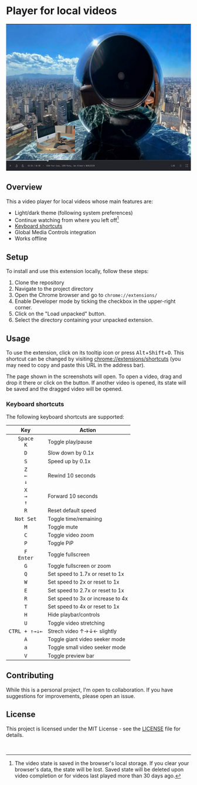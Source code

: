 # Player for local videos

<img height="400" alt="Extension Screenshot" src="https://github.com/AbdulDevHub/Local-Video-Player/blob/main/Extension%20Screenshot.png?raw=true">

## Overview

This a video player for local videos whose main features are:

* Light/dark theme (following system preferences)
* Continue watching from where you left off[^1]
* [Keyboard shortcuts](#keyboard-shortcuts)
* Global Media Controls integration
* Works offline

[^1]: The video state is saved in the browser's local storage. If you clear your browser's data, the state will be lost. Saved state will be deleted upon video completion or for videos last played more than 30 days ago.

## Setup

To install and use this extension locally, follow these steps:

1. Clone the repository
2. Navigate to the project directory
3. Open the Chrome browser and go to `chrome://extensions/`
4. Enable Developer mode by ticking the checkbox in the upper-right corner.
5. Click on the "Load unpacked" button.
6. Select the directory containing your unpacked extension.

## Usage

To use the extension, click on its tooltip icon or press <kbd>Alt</kbd>+<kbd>Shift</kbd>+<kbd>O</kbd>.
This shortcut can be changed by visiting <chrome://extensions/shortcuts> (you may need to copy and paste this URL in the address bar).

The page shown in the screenshots will open.
To open a video, drag and drop it there or click on the button.
If another video is opened, its state will be saved and the dragged video will be opened.

### Keyboard shortcuts

The following keyboard shortcuts are supported:

|                          Key                           | Action                             |
| :----------------------------------------------------: | ---------------------------------- |
|            <kbd>Space</kbd><br><kbd>K</kbd>            | Toggle play/pause                  |
|                      <kbd>D</kbd>                      | Slow down by 0.1x                  |
|                      <kbd>S</kbd>                      | Speed up by 0.1x                   |
| <kbd>Z</kbd><br><kbd>&larr;</kbd><br><kbd>&darr;</kbd> | Rewind 10 seconds                  |
| <kbd>X</kbd><br><kbd>&rarr;</kbd><br><kbd>&uarr;</kbd> | Forward 10 seconds                 |
|                      <kbd>R</kbd>                      | Reset default speed                |
|                   <kbd>Not Set</kbd>                   | Toggle time/remaining              |
|                      <kbd>M</kbd>                      | Toggle mute                        |
|                      <kbd>C</kbd>                      | Toggle video zoom                  |
|                      <kbd>P</kbd>                      | Toggle PiP                         |
|            <kbd>F</kbd><br><kbd>Enter</kbd>            | Toggle fullscreen                  |
|                      <kbd>G</kbd>                      | Toggle fullscreen or zoom          |
|                      <kbd>Q</kbd>                      | Set speed to 1.7x or reset to 1x   |
|                      <kbd>W</kbd>                      | Set speed to 2x or reset to 1x     |
|                      <kbd>E</kbd>                      | Set speed to 2.7x or reset to 1x   |
|                      <kbd>R</kbd>                      | Set speed to 3x or increase to 4x  |
|                      <kbd>T</kbd>                      | Set speed to 4x or reset to 1x     |
|                      <kbd>H</kbd>                      | Hide playbar/controls              |
|                      <kbd>U</kbd>                      | Toggle video stretching            |
|                <kbd>CTRL + ↑→↓← </kbd>                 | Strech video ↑→↓← slightly         |
|                      <kbd>A</kbd>                      | Toggle giant video seeker mode     |
|                      <kbd>a</kbd>                      | Toggle small video seeker mode     |
|                      <kbd>V</kbd>                      | Toggle preview bar                 |

## Contributing

While this is a personal project, I'm open to collaboration. If you have suggestions for improvements, please open an issue.

## License

This project is licensed under the MIT License - see the [LICENSE](LICENSE) file for details.

<br>
